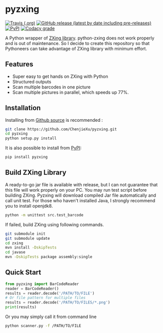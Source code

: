 # pyzxing
[![Travis (.org)](https://img.shields.io/travis/ChenjieXu/pyzxing)](https://travis-ci.org/github/ChenjieXu/pyzxing)
[![GitHub release (latest by date including pre-releases)](https://img.shields.io/github/v/release/chenjiexu/pyzxing?include_prereleases)](https://github.com/ChenjieXu/selective_search/releases/latest)
[![PyPI](https://img.shields.io/pypi/v/pyzxing)]((https://pypi.org/project/pyzxing/))
[![Codacy grade](https://img.shields.io/codacy/grade/353f276d2073445aab7af3e32b0d503a)](https://www.codacy.com/manual/ChenjieXu/pyzxing)

A Python wrapper of [ZXing library](https://github.com/zxing/zxing). python-zxing does not work properly and is out of maintenance. So I decide to create this repository so that Pythoneers can take advantage of ZXing library with minimum effort.

## Features

- Super easy to get hands on ZXing with Python
- Structured outputs
- Scan multiple barcodes in one picture
- Scan multiple pictures in parallel, which speeds up 77%.

## Installation
Installing from [Github source](https://github.com/ChenjieXu/pyzxing.git) is recommended :

```bash
git clone https://github.com/ChenjieXu/pyzxing.git
cd pyzxing
python setup.py install
```

It is also possible to install from [PyPI](https://pypi.org/project/pyzxing/):

```bash
pip install pyzxing
```

## Build ZXing Library

A ready-to-go jar file is available with release, but I can not guarantee that this file will work properly on your PC. You may run test script before building ZXing. Pyzxing will download compiled Jar file automatically and call unit test. For those who haven't installed Java, I strongly recommend you to install openjdk8.

```bash
python -m unittest src.test_barcode
```

If failed, build ZXing using following commands.

```bash
git submodule init
git submodule update
cd zxing
mvn install -DskipTests
cd javase
mvn -DskipTests package assembly:single
```

## Quick Start

```python
from pyzxing import BarCodeReader
reader = BarCodeReader()
results = reader.decode('/PATH/TO/FILE')
# Or file pattern for multiple files
results = reader.decode('/PATH/TO/FILES/*.png')
print(results)
```

Or you may simply call it from command line

```bash
python scanner.py -f /PATH/TO/FILE
```
